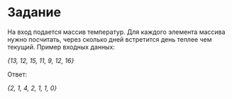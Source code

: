 # Задание

На вход подается массив температур. Для каждого элемента массива нужно посчитать, через сколько дней встретится день теплее чем текущий.
Пример входных данных: 

*{13, 12, 15, 11, 9, 12, 16}*

Ответ:
 
*{2, 1, 4, 2, 1, 1, 0}* 